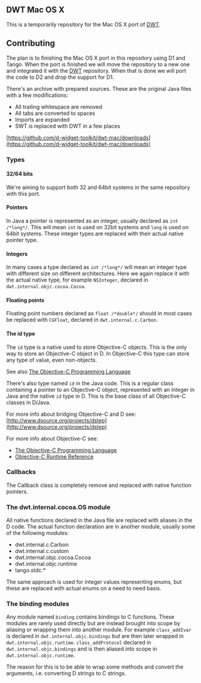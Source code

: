 ## DWT Mac OS X

This is a temporarily repository for the Mac OS X port of
[DWT](https://github.com/d-widget-toolkit/dwt).

## Contributing

The plan is to finishing the Mac OS X port in this repository using D1 and Tango. When the
port is finished we will move the repository to a new one and integrated it with the
[DWT](https://github.com/d-widget-toolkit/dwt) repository. When that is done we will port the
code to D2 and drop the support for D1.

There's an archive with prepared sources. These are the original Java files with a few
modifications:

* All trailing whitespace are removed
* All tabs are converted to spaces
* Imports are expanded
* SWT is replaced with DWT in a few places

[https://github.com/d-widget-toolkit/dwt-mac/downloads](https://github.com/d-widget-toolkit/dwt-mac/downloads)

### Types

#### 32/64 bits

We're aiming to support both 32 and 64bit systems in the same repository with this port.

#### Pointers

In Java a pointer is represented as an integer, usually declared as `int /*long*/`. This will
mean `int` is used on 32bit systems and `long` is used on 64bit systems. These integer types
are replaced with their actual native pointer type.

#### Integers

In many cases a type declared as `int /*long*/` will mean an integer type with different size
on different architectures. Here we again replace it with the actual native type, for example
`NSInteger`, declared in `dwt.internal.objc.cocoa.Cocoa`.

#### Floating points

Floating point numbers declared as `float /*double*/` should in most cases be replaced with
`CGFloat`, declared in `dwt.internal.c.Carbon`.

#### The id type

The `id` type is a native used to store Objective-C objects. This is the only way to store an
Objective-C object in D. In Objective-C this type can store any type of value, even
non-objects.

See also [The Objective-C Programming Language](http://developer.apple.com/library/ios/#documentation/cocoa/conceptual/objectivec/Chapters/ocObjectsClasses.html)

There's also type named `id` in the Java code. This is a regular class containing a pointer to
an Objective-C object, represented with an integer in Java and the native `id` type in D. This
is the base class of all Objective-C classes in D/Java.

For more info about bridging Objective-C and D see: [http://www.dsource.org/projects/dstep](http://www.dsource.org/projects/dstep)

For more info about Objective-C see:

* [The Objective-C Programming Language](http://developer.apple.com/library/ios/#documentation/cocoa/conceptual/objectivec/Chapters/ocObjectsClasses.html)
* [Objective-C Runtime Reference](https://developer.apple.com/library/mac/#documentation/Cocoa/Reference/ObjCRuntimeRef/Reference/reference.html)

### Callbacks

The Callback class is completely remove and replaced with native function pointers.

### The dwt.internal.cocoa.OS module

All native functions declared in the Java file are replaced with aliases in the D code. The
actual function declaration are in another module, usually some of the following modules:

* dwt.internal.c.Carbon
* dwt.internal.c.custom
* dwt.internal.objc.cocoa.Cocoa
* dwt.internal.objc.runtime
* tango.stdc.*

The same approach is used for integer values representing enums, but these are replaced with
actual enums on a need to need basis.

### The binding modules

Any module named `binding` contains bindings to C functions. These modules are rarely used
directly but are instead brought into scope by aliasing or wrapping them into another module.
For example `class_addIvar` is declared in `dwt.internal.objc.bindings` but are then later
wrapped in `dwt.internal.objc.runtime`. `class_addProtocol` declared in `dwt.internal.objc.bindings`
and is then aliased into scope in `dwt.internal.objc.runtime`.

The reason for this is to be able to wrap some methods and convert the arguments, i.e.
converting D strings to C strings.

